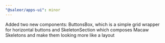 ```yaml
---
"@saleor/apps-ui": minor
---
```


Added two new components: ButtonsBox, which is a simple grid wrapper for horizontal buttons and SkeletonSection which composes Macaw Skeletons and make them looking more like a layout
